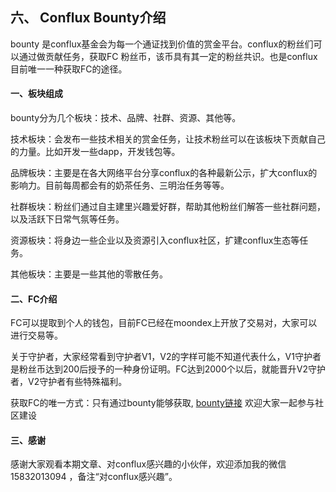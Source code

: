 ## 六、 Conflux Bounty介绍
bounty 是conflux基金会为每一个通证找到价值的赏金平台。conflux的粉丝们可以通过做贡献任务，获取FC 粉丝币，该币具有其一定的粉丝共识。也是conflux目前唯一一种获取FC的途径。

#### 一、板块组成
bounty分为几个板块：技术、品牌、社群、资源、其他等。

技术板块：会发布一些技术相关的赏金任务，让技术粉丝可以在该板块下贡献自己的力量。比如开发一些dapp，开发钱包等。

品牌板块：主要是在各大网络平台分享conflux的各种最新公示，扩大conflux的影响力。目前每周都会有的奶茶任务、三明治任务等等。

社群板块：粉丝们通过自主建里兴趣爱好群，帮助其他粉丝们解答一些社群问题，以及活跃下日常气氛等任务。

资源板块：将身边一些企业以及资源引入conflux社区，扩建conflux生态等任务。

其他板块：主要是一些其他的零散任务。

#### 二、FC介绍
FC可以提取到个人的钱包，目前FC已经在moondex上开放了交易对，大家可以进行交易等。

关于守护者，大家经常看到守护者V1，V2的字样可能不知道代表什么，V1守护者是粉丝币达到200后授予的一种身份证明。FC达到2000个以后，就能晋升V2守护者，V2守护者有些特殊福利。

获取FC的唯一方式：只有通过bounty能够获取, [bounty链接](https://bounty.conflux-chain.org/invitation/ZNk-CAUVYn) 欢迎大家一起参与社区建设

#### 三、感谢
感谢大家观看本期文章、对conflux感兴趣的小伙伴，欢迎添加我的微信 15832013094 ，备注“对conflux感兴趣”。 
